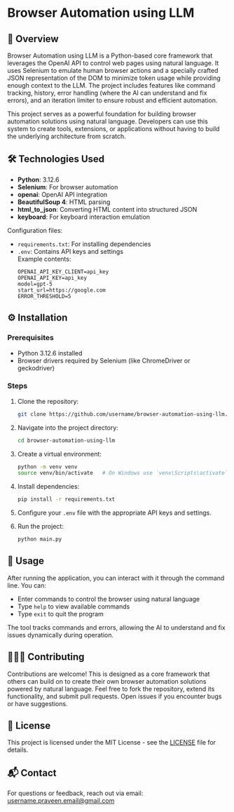 <h1 style="border: none; text-decoration: none;">Browser Automation using LLM</h1>


## 🚀 Overview

Browser Automation using LLM is a Python-based core framework that leverages the OpenAI API to control web pages using natural language. It uses Selenium to emulate human browser actions and a specially crafted JSON representation of the DOM to minimize token usage while providing enough context to the LLM. The project includes features like command tracking, history, error handling (where the AI can understand and fix errors), and an iteration limiter to ensure robust and efficient automation.

This project serves as a powerful foundation for building browser automation solutions using natural language. Developers can use this system to create tools, extensions, or applications without having to build the underlying architecture from scratch.

## 🛠️ Technologies Used

- **Python**: 3.12.6
- **Selenium**: For browser automation
- **openai**: OpenAI API integration
- **BeautifulSoup 4**: HTML parsing
- **html_to_json**: Converting HTML content into structured JSON
- **keyboard**: For keyboard interaction emulation

Configuration files:
- `requirements.txt`: For installing dependencies
- `.env`: Contains API keys and settings  
  Example contents:
  ```
  OPENAI_API_KEY_CLIENT=api_key
  OPENAI_API_KEY=api_key
  model=gpt-5
  start_url=https://google.com
  ERROR_THRESHOLD=5
  ```


## ⚙️ Installation

### Prerequisites

- Python 3.12.6 installed
- Browser drivers required by Selenium (like ChromeDriver or geckodriver)

### Steps

1. Clone the repository:
   ```bash
   git clone https://github.com/username/browser-automation-using-llm.git
   ```
2. Navigate into the project directory:
   ```bash
   cd browser-automation-using-llm
   ```
3. Create a virtual environment:
   ```bash
   python -m venv venv
   source venv/bin/activate   # On Windows use `venv\Scripts\activate`
   ```
4. Install dependencies:
   ```bash
   pip install -r requirements.txt
   ```
5. Configure your `.env` file with the appropriate API keys and settings.

6. Run the project:
   ```bash
   python main.py
   ```

## 🧪 Usage

After running the application, you can interact with it through the command line. You can:
- Enter commands to control the browser using natural language
- Type `help` to view available commands
- Type `exit` to quit the program

The tool tracks commands and errors, allowing the AI to understand and fix issues dynamically during operation.

## 🧑‍🤝‍🧑 Contributing

Contributions are welcome! This is designed as a core framework that others can build on to create their own browser automation solutions powered by natural language. Feel free to fork the repository, extend its functionality, and submit pull requests. Open issues if you encounter bugs or have suggestions.

## 📄 License

This project is licensed under the MIT License - see the [LICENSE](./LICENSE) file for details.

## 📬 Contact

For questions or feedback, reach out via email: [username.praveen.email@gmail.com](mailto:username.praveen.email@gmail.com)
